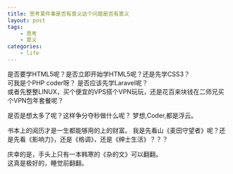 ```yaml
---
title: 思考某件事是否有意义这个问题是否有意义
layout: post
tags:
    - 思考
    - 意义
categories:
    - life
---
```


是否要学HTML5呢？是否立即开始学HTML5呢？还是先学CSS3？    
可我是个PHP coder呀？ 是否应该先学Laravel呢？   
或者先整整LINUX，买个便宜的VPS搭个VPN玩玩，还是花百来块钱在二师兄买个VPN包年套餐呢？

是否是想太多了呢？这样争分夺秒做什么呢？
梦想,Coder,都是浮云。   

书本上的阅历才是一生都能够用的上的财富。
我是先看山《麦田守望者》呢？还是先看《影响力》，还是《格调》，还是《绅士生活》？？？   

庆幸的是，手头上只有一本韩寒的《杂的文》可以翻翻。   
这真是极好的，睡觉前翻翻。